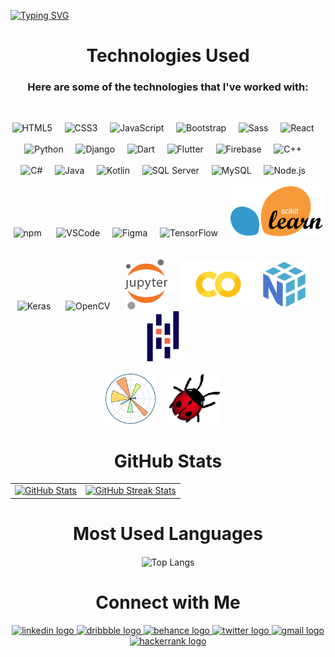 <a href="https://git.io/typing-svg"><img src="https://readme-typing-svg.demolab.com?font=Playwrite+Danmark+Loopet&size=25&duration=1500&color=833DF7&center=true&vCenter=true&multiline=true&width=1000&height=100&lines=Hi+there!+I'm+Fatma+Atta+%F0%9F%91%8B;+;AI+and+Software+Engineer." alt="Typing SVG" /></a>
<h1 align="center">Technologies Used </h1>
<h3 align="center">Here are some of the technologies that I've worked with: </h3><br>



<p align="center">
  <!-- Existing Stack -->
  <img src="https://cdn.jsdelivr.net/gh/devicons/devicon/icons/html5/html5-original.svg" height="80" alt="HTML5" /> &nbsp;&nbsp;&nbsp;
  <img src="https://cdn.jsdelivr.net/gh/devicons/devicon/icons/css3/css3-original.svg" height="80" alt="CSS3" /> &nbsp;&nbsp;&nbsp;
  <img src="https://cdn.jsdelivr.net/gh/devicons/devicon/icons/javascript/javascript-original.svg" height="80" alt="JavaScript" /> &nbsp;&nbsp;&nbsp;
  <img src="https://cdn.jsdelivr.net/gh/devicons/devicon/icons/bootstrap/bootstrap-original.svg" height="80" alt="Bootstrap" /> &nbsp;&nbsp;&nbsp;
  <img src="https://cdn.jsdelivr.net/gh/devicons/devicon/icons/sass/sass-original.svg" height="80" alt="Sass" /> &nbsp;&nbsp;&nbsp;
  <img src="https://cdn.jsdelivr.net/gh/devicons/devicon/icons/react/react-original.svg" height="80" alt="React" /> &nbsp;&nbsp;&nbsp;
  <br><br>
  <img src="https://cdn.jsdelivr.net/gh/devicons/devicon/icons/python/python-original.svg" height="80" alt="Python" /> &nbsp;&nbsp;&nbsp;
  <img src="https://cdn.jsdelivr.net/gh/devicons/devicon/icons/django/django-plain.svg" height="80" alt="Django" /> &nbsp;&nbsp;&nbsp;
  <img src="https://cdn.jsdelivr.net/gh/devicons/devicon/icons/dart/dart-original.svg" height="80" alt="Dart" /> &nbsp;&nbsp;&nbsp;
  <img src="https://cdn.jsdelivr.net/gh/devicons/devicon/icons/flutter/flutter-original.svg" height="80" alt="Flutter" /> &nbsp;&nbsp;&nbsp;
  <img src="https://cdn.jsdelivr.net/gh/devicons/devicon/icons/firebase/firebase-plain.svg" height="80" alt="Firebase" /> &nbsp;&nbsp;&nbsp;
  <img src="https://cdn.jsdelivr.net/gh/devicons/devicon/icons/cplusplus/cplusplus-original.svg" height="80" alt="C++" /> &nbsp;&nbsp;&nbsp;   <br><br> 
  <img src="https://cdn.jsdelivr.net/gh/devicons/devicon/icons/csharp/csharp-original.svg" height="80" alt="C#" /> &nbsp;&nbsp;&nbsp;
  <img src="https://cdn.jsdelivr.net/gh/devicons/devicon/icons/java/java-original.svg" height="80" alt="Java" /> &nbsp;&nbsp;&nbsp;
  <img src="https://cdn.jsdelivr.net/gh/devicons/devicon/icons/kotlin/kotlin-original.svg" height="80" alt="Kotlin" /> &nbsp;&nbsp;&nbsp;
  <img src="https://cdn.jsdelivr.net/gh/devicons/devicon/icons/microsoftsqlserver/microsoftsqlserver-plain.svg" height="80" alt="SQL Server" /> &nbsp;&nbsp;&nbsp;
  <img src="https://cdn.jsdelivr.net/gh/devicons/devicon/icons/mysql/mysql-original.svg" height="80" alt="MySQL" /> &nbsp;&nbsp;&nbsp;
  <img src="https://cdn.jsdelivr.net/gh/devicons/devicon/icons/nodejs/nodejs-original.svg" height="80" alt="Node.js" /> &nbsp;&nbsp;&nbsp;
  <br><br> 
  <img src="https://cdn.jsdelivr.net/gh/devicons/devicon/icons/npm/npm-original-wordmark.svg" height="80" alt="npm" /> &nbsp;&nbsp;&nbsp;&nbsp;
  <!-- Additional Stack -->
  <img src="https://cdn.jsdelivr.net/gh/devicons/devicon/icons/vscode/vscode-original.svg" height="80" alt="VSCode" /> &nbsp;&nbsp;&nbsp;
  <img src="https://cdn.jsdelivr.net/gh/devicons/devicon/icons/figma/figma-original.svg" height="80" alt="Figma" /> &nbsp;&nbsp;&nbsp;
  <!-- Data Science and AI Tools -->
  <img src="https://cdn.jsdelivr.net/gh/devicons/devicon/icons/tensorflow/tensorflow-original.svg" height="80" alt="TensorFlow" /> &nbsp;&nbsp;&nbsp;
  <img src="/assets/scikit.png" height="80" alt="Scikit-learn" /> &nbsp;&nbsp;&nbsp; <br><br>
  <img src="https://cdn.jsdelivr.net/gh/devicons/devicon/icons/keras/keras-original.svg" height="80" alt="Keras" /> &nbsp;&nbsp;&nbsp;&nbsp; 
  <img src="https://cdn.jsdelivr.net/gh/devicons/devicon/icons/opencv/opencv-original.svg" height="80" alt="OpenCV" /> &nbsp;&nbsp;&nbsp;&nbsp;
  <img src="assets/jupyter.png" height="80" alt="Jupyter" /> &nbsp;&nbsp;&nbsp;
  <img src="assets/colab.png" height="80" alt="Google Colab" />
  <img src="assets/numpy.png" height="80" alt="NumPy" /> &nbsp;&nbsp;&nbsp;
  <img src="assets/pandas.svg" height="80" alt="Pandas" /> &nbsp;&nbsp;&nbsp; <br><br>
  <img src="assets/matplotlib.svg" height="80" alt="Matplotlib" /> &nbsp;&nbsp;&nbsp;
  <!-- Robotics Tools --> 
  <img src="assets/webot.png" height="80" alt="Webots" /> &nbsp;&nbsp;&nbsp;
</p>

<h1 align="center">GitHub Stats </h1>


<table>
  <tr>
    <td>
      <a href="https://github.com/FatmaAtta">
        <img src="https://github-readme-stats.vercel.app/api?username=FatmaAtta&show_icons=true&theme=dracula" alt="GitHub Stats"/>
      </a>
    </td>
    <td>
      <a href="https://github.com/FatmaAtta">
        <img src="https://github-readme-streak-stats.herokuapp.com/?user=FatmaAtta&theme=tokyonight" alt="GitHub Streak Stats"/>
      </a>
    </td>
  </tr>
</table>

<h1 align="center">Most Used Languages </h1>


<div align="center">
  <img align="center" src="https://github-readme-stats.vercel.app/api/top-langs/?username=FatmaAtta&theme=tokyonight" alt="Top Langs"/>
</div>

<h1 align="center">Connect with Me </h1>


<div align="center">
  <a href="https://www.linkedin.com/in/fatmaatta" target="_blank">
  <img src="https://raw.githubusercontent.com/maurodesouza/profile-readme-generator/master/src/assets/icons/social/linkedin/default.svg" width="52" height="40" alt="linkedin logo"  />
  </a>
  
  <a href="https://dribbble.com/FatmaAtta" target="_blank">
      <img src="https://raw.githubusercontent.com/maurodesouza/profile-readme-generator/master/src/assets/icons/social/dribbble/default.svg" width="52" height="40" alt="dribbble logo"  />
  </a>
  <a href="https://www.behance.net/fatmaatta_" target="_blank">
     <img src="https://raw.githubusercontent.com/maurodesouza/profile-readme-generator/master/src/assets/icons/social/behance/default.svg" width="52" height="40" alt="behance logo"/>
  </a>
  <a href="https://x.com/fatmaatta_" target="_blank">
  <img src="https://raw.githubusercontent.com/maurodesouza/profile-readme-generator/master/src/assets/icons/social/twitter/default.svg" width="52" height="40" alt="twitter logo"  />
  </a>
    <a href="mailto:fatmamaali@gmail.com" target="_blank">
  <img src="https://raw.githubusercontent.com/maurodesouza/profile-readme-generator/master/src/assets/icons/social/gmail/default.svg" width="52" height="40" alt="gmail logo"  />
  </a>

  <a href="https://www.hackerrank.com/profile/fatmamaali" target="_blank">
  <img src="https://raw.githubusercontent.com/maurodesouza/profile-readme-generator/master/src/assets/icons/social/hackerrank/default.svg" width="52" height="40" alt="hackerrank logo"  />
  </a>

<!--  
## Daily Dev

<div align="center">
  <a href="https://app.daily.dev/fatmaatta"><img src="https://api.daily.dev/devcards/v2/jtq0mrykrybS4MaXAQCsC.png?type=default&r=ac4" width="356" alt="Fatma Atta's Dev Card"/></a>
</div>

-->

